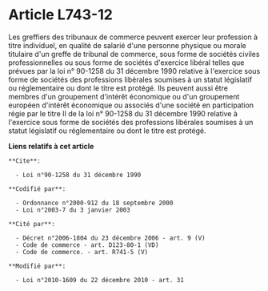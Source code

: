 # Article L743-12

Les greffiers des tribunaux de commerce peuvent exercer leur profession à titre individuel, en qualité de salarié d'une
personne physique ou morale titulaire d'un greffe de tribunal de commerce, sous forme de sociétés civiles professionnelles ou
sous forme de sociétés d'exercice libéral telles que prévues par la loi n° 90-1258 du 31 décembre 1990 relative à l'exercice
sous forme de sociétés des professions libérales soumises à un statut législatif ou réglementaire ou dont le titre est
protégé. Ils peuvent aussi être membres d'un groupement d'intérêt économique ou d'un groupement européen d'intérêt économique
ou associés d'une société en participation régie par le titre II de la loi n° 90-1258 du 31 décembre 1990 relative à
l'exercice sous forme de sociétés des professions libérales soumises à un statut législatif ou réglementaire ou dont le titre
est protégé.

**Liens relatifs à cet article**

	**Cite**:

	  - Loi n°90-1258 du 31 décembre 1990

	**Codifié par**:

	  - Ordonnance n°2000-912 du 18 septembre 2000
	  - Loi n°2003-7 du 3 janvier 2003

	**Cité par**:

	  - Décret n°2006-1804 du 23 décembre 2006 - art. 9 (V)
	  - Code de commerce - art. D123-80-1 (VD)
	  - Code de commerce. - art. R741-5 (V)

	**Modifié par**:

	  - Loi n°2010-1609 du 22 décembre 2010 - art. 31
